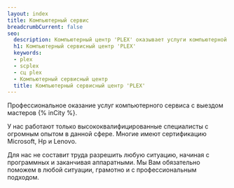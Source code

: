 ```yaml
---
layout: index
title: Компьютерный сервис
breadcrumbCurrent: false
seo:
  description: Компьютерный центр 'PLEX' оказывает услуги компьютерной помощи и ремонта устройств {% inCity %}. Мастер выезжает к вам сразу поcле согласования заказа.
  h1: Компьютерный сервисный центр 'PLEX'
  keywords: 
  - plex
  - scplex
  - сц plex 
  - Компьютерный сервисный центр
  title: Компьютерный сервисный центр 'PLEX'
---
```

Профессиональное оказание услуг компьютерного сервиса с выездом мастеров {% inCity %}.

У нас работают только высококвалифицированные специалисты с огромным опытом в данной сфере. Многие имеют сертификацию Microsoft, Hp и Lenovo.

Для нас не составит труда разрешить любую ситуацию, начиная с программных и заканчивая аппаратными. Мы Вам обязательно поможем в любой ситуации, грамотно и с профессиональным подходом.